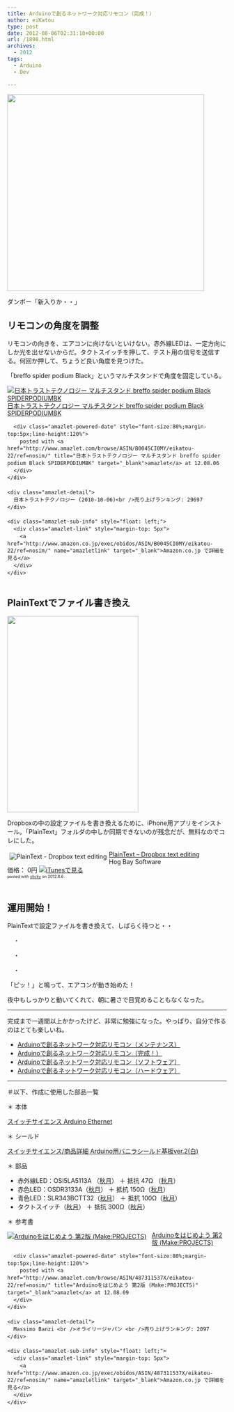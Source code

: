 ```yaml
---
title: Arduinoで創るネットワーク対応リモコン（完成！）
author: eiKatou
type: post
date: 2012-08-06T02:31:10+00:00
url: /1898.html
archives:
  - 2012
tags:
  - Arduino
  - Dev

---
```

[<img src="/uploads/2012/08/arduino_remocon_kansei1.jpg" alt="" title="arduino_remocon_kansei1" width="452" height="452" class="alignnone size-full wp-image-1902" srcset="/uploads/2012/08/arduino_remocon_kansei1.jpg 452w, /uploads/2012/08/arduino_remocon_kansei1-150x150.jpg 150w, /uploads/2012/08/arduino_remocon_kansei1-300x300.jpg 300w" sizes="(max-width: 452px) 100vw, 452px" />][1]
  
ダンボー「新入りか・・」

## リモコンの角度を調整

リモコンの向きを、エアコンに向けないといけない。赤外線LEDは、一定方向にしか光を出せないからだ。タクトスイッチを押して、テスト用の信号を送信する。何回か押して、ちょうど良い角度を見つけた。

「breffo spider podium Black」というマルチスタンドで角度を固定している。

<div class="amazlet-box" style="margin-bottom:0px;">
  <div class="amazlet-image" style="float:left;margin:0px 12px 1px 0px;">
    <a href="http://www.amazon.co.jp/exec/obidos/ASIN/B0045CI0MY/eikatou-22/ref=nosim/" name="amazletlink" target="_blank"><img src="http://ecx.images-amazon.com/images/I/21gBbfwag0L._SL160_.jpg" alt="日本トラストテクノロジー マルチスタンド breffo spider podium Black SPIDERPODIUMBK" style="border: none;" /></a>
  </div>
  
  <div class="amazlet-info" style="line-height:120%; margin-bottom: 10px">
    <div class="amazlet-name" style="margin-bottom:10px;line-height:120%">
      <a href="http://www.amazon.co.jp/exec/obidos/ASIN/B0045CI0MY/eikatou-22/ref=nosim/" name="amazletlink" target="_blank">日本トラストテクノロジー マルチスタンド breffo spider podium Black SPIDERPODIUMBK</a></p> 
      
      <div class="amazlet-powered-date" style="font-size:80%;margin-top:5px;line-height:120%">
        posted with <a href="http://www.amazlet.com/browse/ASIN/B0045CI0MY/eikatou-22/ref=nosim/" title="日本トラストテクノロジー マルチスタンド breffo spider podium Black SPIDERPODIUMBK" target="_blank">amazlet</a> at 12.08.06
      </div>
    </div>
    
    <div class="amazlet-detail">
      日本トラストテクノロジー (2010-10-06)<br />売り上げランキング: 29697
    </div>
    
    <div class="amazlet-sub-info" style="float: left;">
      <div class="amazlet-link" style="margin-top: 5px">
        <a href="http://www.amazon.co.jp/exec/obidos/ASIN/B0045CI0MY/eikatou-22/ref=nosim/" name="amazletlink" target="_blank">Amazon.co.jp で詳細を見る</a>
      </div>
    </div>
  </div>
  
  <div class="amazlet-footer" style="clear: left">
  </div>
</div>

## PlainTextでファイル書き換え

[<img src="/uploads/2012/08/arduino_remocon_kansei2.jpg" alt="" title="arduino_remocon_kansei2" width="301" height="451" class="alignnone size-full wp-image-1903" srcset="/uploads/2012/08/arduino_remocon_kansei2.jpg 301w, /uploads/2012/08/arduino_remocon_kansei2-200x300.jpg 200w" sizes="(max-width: 301px) 100vw, 301px" />][2]
  
Dropboxの中の設定ファイルを書き換えるために、iPhone用アプリをインストール。「PlainText」フォルダの中しか同期できないのが残念だが、無料なのでコレにした。

<div class="sticky-itslink">
  <a href="http://itunes.apple.com/jp/app/plaintext-dropbox-text-editing/id391254385?mt=8&#038;uo=4" rel="nofollow" target="_blank"><img src="http://a1.mzstatic.com/us/r1000/084/Purple/v4/ad/71/11/ad711158-4aec-36ae-68d8-c960f9e077c3/Icon-57.png" style="border-style:none;float:left;margin:5px;" alt="PlainText - Dropbox text editing" title="PlainText - Dropbox text editing" /></a></p> 
  
  <div class="sticky-itslinktext">
    <a href="http://itunes.apple.com/jp/app/plaintext-dropbox-text-editing/id391254385?mt=8&#038;uo=4" rel="nofollow" target="_blank">PlainText &#8211; Dropbox text editing</a><br />Hog Bay Software<br />価格： 0円 <a href="http://itunes.apple.com/jp/app/plaintext-dropbox-text-editing/id391254385?mt=8&#038;uo=4" rel="nofollow" target="_blank"><img src="http://ax.phobos.apple.com.edgesuite.net/ja_jp/images/web/linkmaker/badge_appstore-sm.gif" alt ="iTunesで見る" style="border-style:none;" /></a><br /><span style="font-size:xx-small;">posted with <a href="http://sticky.linclip.com/linkmaker/" target="_blank">sticky</a> on 2012.8.6</span><br style="clear:left;" />
  </div>
</div>

<div style="height:20px;">
</div></p> 

## 運用開始！

PlainTextで設定ファイルを書き換えて、しばらく待つと・・
  
　・
  
　・
  
　・
  
「ピッ！」と鳴って、エアコンが動き始めた！

夜中もしっかりと動いてくれて、朝に暑さで目覚めることもなくなった。

* * *

完成まで一週間以上かかったけど、非常に勉強になった。やっぱり、自分で作るのはとても楽しいね。

  * [Arduinoで創るネットワーク対応リモコン（メンテナンス）][3]
  * [Arduinoで創るネットワーク対応リモコン（完成！）][4]
  * [Arduinoで創るネットワーク対応リモコン（ソフトウェア）][5]
  * [Arduinoで創るネットワーク対応リモコン（ハードウェア）][6]

* * *

＃以下、作成に使用した部品一覧

＊ 本体
  
[スイッチサイエンス Arduino Ethernet][7]

＊ シールド
  
[スイッチサイエンス/商品詳細 Arduino用バニラシールド基板ver.2(白)][8]

＊ 部品

  * 赤外線LED：OSI5LA5113A （[秋月][9]） ＋ 抵抗 47Ω （[秋月][10]）
  * 赤色LED：OSDR3133A（[秋月][11]） ＋ 抵抗 150Ω（[秋月][12]）
  * 青色LED：SLR343BCTT32（[秋月][13]） ＋ 抵抗 100Ω（[秋月][14]）
  * タクトスイッチ（[秋月][15]） ＋ 抵抗 300Ω（[秋月][16]）

＊ 参考書

<div class="amazlet-box" style="margin-bottom:0px;">
  <div class="amazlet-image" style="float:left;margin:0px 12px 1px 0px;">
    <a href="http://www.amazon.co.jp/exec/obidos/ASIN/487311537X/eikatou-22/ref=nosim/" name="amazletlink" target="_blank"><img src="http://ecx.images-amazon.com/images/I/51zFePM-naL._SL160_.jpg" alt="Arduinoをはじめよう 第2版 (Make:PROJECTS)" style="border: none;" /></a>
  </div>
  
  <div class="amazlet-info" style="line-height:120%; margin-bottom: 10px">
    <div class="amazlet-name" style="margin-bottom:10px;line-height:120%">
      <a href="http://www.amazon.co.jp/exec/obidos/ASIN/487311537X/eikatou-22/ref=nosim/" name="amazletlink" target="_blank">Arduinoをはじめよう 第2版 (Make:PROJECTS)</a></p> 
      
      <div class="amazlet-powered-date" style="font-size:80%;margin-top:5px;line-height:120%">
        posted with <a href="http://www.amazlet.com/browse/ASIN/487311537X/eikatou-22/ref=nosim/" title="Arduinoをはじめよう 第2版 (Make:PROJECTS)" target="_blank">amazlet</a> at 12.08.09
      </div>
    </div>
    
    <div class="amazlet-detail">
      Massimo Banzi <br />オライリージャパン <br />売り上げランキング: 2097
    </div>
    
    <div class="amazlet-sub-info" style="float: left;">
      <div class="amazlet-link" style="margin-top: 5px">
        <a href="http://www.amazon.co.jp/exec/obidos/ASIN/487311537X/eikatou-22/ref=nosim/" name="amazletlink" target="_blank">Amazon.co.jp で詳細を見る</a>
      </div>
    </div>
  </div>
  
  <div class="amazlet-footer" style="clear: left">
  </div>
</div>

 [1]: /uploads/2012/08/arduino_remocon_kansei1.jpg
 [2]: /uploads/2012/08/arduino_remocon_kansei2.jpg
 [3]: http://eikatou.net/blog/2013/07/arduino_remocon_mente/
 [4]: http://eikatou.net/blog/2012/08/arduino_remocon_kansei/
 [5]: http://eikatou.net/blog/2012/08/arduino_remocon_sw/
 [6]: http://eikatou.net/blog/2012/08/arduino_remocon_hw/
 [7]: http://www.switch-science.com/products/detail.php?product_id=698
 [8]: http://www.switch-science.com/products/detail.php?product_id=990
 [9]: http://akizukidenshi.com/catalog/g/gI-04311/
 [10]: http://akizukidenshi.com/catalog/g/gR-25470/
 [11]: http://akizukidenshi.com/catalog/g/gI-00562/
 [12]: http://akizukidenshi.com/catalog/g/gR-25151/
 [13]: http://akizukidenshi.com/catalog/g/gI-03988/
 [14]: http://akizukidenshi.com/catalog/g/gR-25101/
 [15]: http://akizukidenshi.com/catalog/g/gP-03647/
 [16]: http://akizukidenshi.com/catalog/g/gR-25331/
